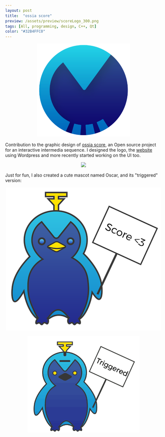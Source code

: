 ```yaml
---
layout: post
title:  "ossia score"
preview: /assets/preview/scoreLogo_300.png
tags: [All, programming, design, C++, Qt]
color: "#32B4FFC0"
---
```



<p align="center">
    <img src="/assets/scoreLogo.png" width="300"/>
</p>

Contribution to the graphic design of [ossia score](https://github.com/OSSIA/score), an Open source project for an interactive intermedia sequence. I designed the logo, the [website](https://ossia.io/) using Wordpress and more recently started working on the UI too.

<p align="center">
  <img src="https://raw.githubusercontent.com/OSSIA/score/master/Documentation/score.png"/>
</p>

Just for fun, I also created a cute mascot named Oscar, and its "triggered" version: 

<p align="center">
  <img src="/assets/scoreFun.png"/>
</p>


<p align="center">
  <img src="/assets/oscar_triggered_loop.gif" />
</p>

